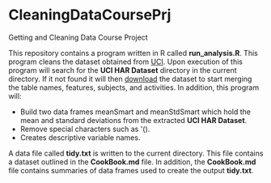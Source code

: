 # CleaningDataCoursePrj
Getting and Cleaning Data Course Project

This repository contains a program written in R called **run_analysis.R**. This program
cleans the dataset obtained from [UCI](https://d396qusza40orc.cloudfront.net/getdata%2Fprojectfiles%2FUCI%20HAR%20Dataset.zip "UCI HAR Dataset"). Upon execution of this program will search for the
**UCI HAR Dataset** directory in the current directory. If it not found it will then [download](https://d396qusza40orc.cloudfront.net/getdata%2Fprojectfiles%2FUCI%20HAR%20Dataset.zip "UCI HAR Dataset")
the dataset to start merging the table names, features, subjects, and activities.
In addition, this program will:

*	Build two data frames meanSmart and meanStdSmart which hold the mean and standard deviations
	from the extracted **UCI HAR Dataset**. 
*	Remove special characters such as '().
*	Creates descriptive variable names.
	

A data file called **tidy.txt** is written to the current directory. This file
contains a dataset outlined in the **CookBook.md** file. In addition, the **CookBook.md**
file contains summaries of data frames used to create the output **tidy.txt**.
